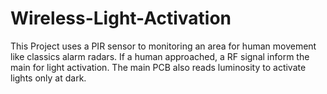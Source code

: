 Wireless-Light-Activation
=========================

This Project uses a PIR sensor to monitoring an area for human movement like classics alarm radars. If a human approached, a RF signal inform the main for light activation. The main PCB also reads luminosity to activate lights only at dark.
